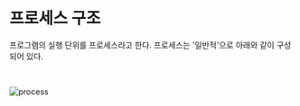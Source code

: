 # 프로세스 구조

프로그램의 실행 단위를 프로세스라고 한다.  프로세스는 '일반적'으로 아래와 같이 구성되어 있다.

<Br>

![process](https://images.velog.io/images/gndan4/post/a899c29d-ff14-4f34-9499-ad3a095ac8f3/image.png)

<br>
